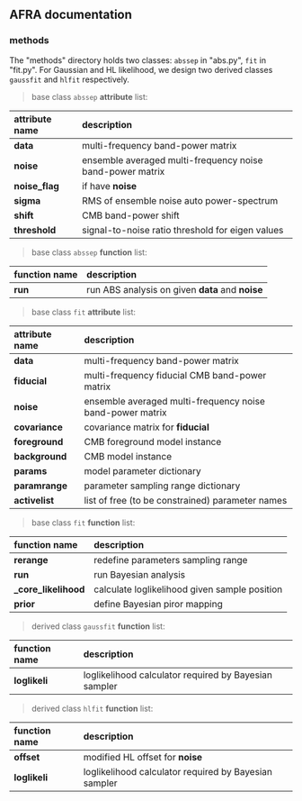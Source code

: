 ## AFRA documentation

### methods

The "methods" directory holds two classes: `abssep` in "abs.py", `fit` in "fit.py".
For Gaussian and HL likelihood, we design two derived classes `gaussfit` and `hlfit` respectively.

> base class `abssep` **attribute** list:

| attribute name | description |
|:---------------|:------------|
| **data** | multi-frequency band-power matrix |
| **noise** | ensemble averaged multi-frequency noise band-power matrix |
| **noise\_flag** | if have **noise** |
| **sigma** | RMS of ensemble noise auto power-spectrum |
| **shift** | CMB band-power shift |
| **threshold** | signal-to-noise ratio threshold for eigen values |

> base class `abssep` **function** list:

| function name | description |
|:--------------|:------------|
| **run** | run ABS analysis on given **data** and **noise** |

> base class `fit` **attribute** list:

| attribute name | description |
|:---------------|:------------|
| **data** | multi-frequency band-power matrix |
| **fiducial** | multi-frequency fiducial CMB band-power matrix |
| **noise** | ensemble averaged multi-frequency noise band-power matrix |
| **covariance** | covariance matrix for **fiducial** |
| **foreground** | CMB foreground model instance |
| **background** | CMB model instance |
| **params** | model parameter dictionary |
| **paramrange** | parameter sampling range dictionary |
| **activelist** | list of free (to be constrained) parameter names |

> base class `fit` **function** list:

| function name | description |
|:--------------|:------------|
| **rerange** | redefine parameters sampling range |
| **run** | run Bayesian analysis |
| **\_core\_likelihood** | calculate loglikelihood given sample position |
| **prior** | define Bayesian piror mapping |

> derived class `gaussfit` **function** list:

| function name | description |
|:--------------|:------------|
| **loglikeli** | loglikelihood calculator required by Bayesian sampler |

> derived class `hlfit` **function** list:

| function name | description |
|:--------------|:------------|
| **offset** | modified HL offset for **noise** |
| **loglikeli** | loglikelihood calculator required by Bayesian sampler |
